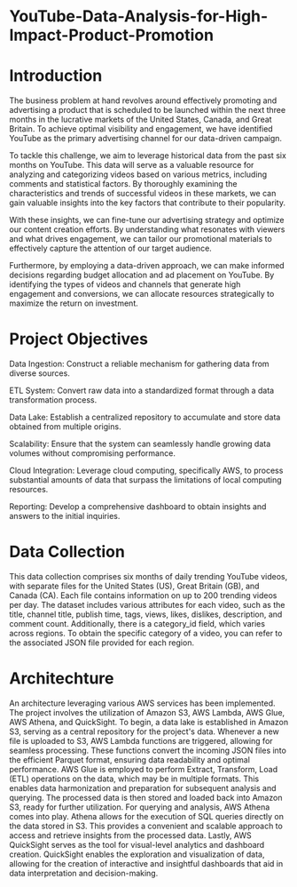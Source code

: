 # YouTube-Data-Analysis-for-High-Impact-Product-Promotion

# Introduction 

The business problem at hand revolves around effectively promoting and advertising a product that is scheduled to be launched within the next three months in the lucrative markets of the United States, Canada, and Great Britain. To achieve optimal visibility and engagement, we have identified YouTube as the primary advertising channel for our data-driven campaign. 

To tackle this challenge, we aim to leverage historical data from the past six months on YouTube. This data will serve as a valuable resource for analyzing and categorizing videos based on various metrics, including comments and statistical factors. By thoroughly examining the characteristics and trends of successful videos in these markets, we can gain valuable insights into the key factors that contribute to their popularity. 

With these insights, we can fine-tune our advertising strategy and optimize our content creation efforts. By understanding what resonates with viewers and what drives engagement, we can tailor our promotional materials to effectively capture the attention of our target audience. 

Furthermore, by employing a data-driven approach, we can make informed decisions regarding budget allocation and ad placement on YouTube. By identifying the types of videos and channels that generate high engagement and conversions, we can allocate resources strategically to maximize the return on investment. 

# Project Objectives

Data Ingestion: Construct a reliable mechanism for gathering data from diverse sources.

ETL System: Convert raw data into a standardized format through a data transformation process.

Data Lake: Establish a centralized repository to accumulate and store data obtained from multiple origins.

Scalability: Ensure that the system can seamlessly handle growing data volumes without compromising performance.

Cloud Integration: Leverage cloud computing, specifically AWS, to process substantial amounts of data that surpass the limitations of local computing resources.

Reporting: Develop a comprehensive dashboard to obtain insights and answers to the initial inquiries.

# Data Collection 

This data collection comprises six months of daily trending YouTube videos, with separate files for the United States (US), Great Britain (GB), and Canada (CA). Each file contains information on up to 200 trending videos per day. 
The dataset includes various attributes for each video, such as the title, channel title, publish time, tags, views, likes, dislikes, description, and comment count. Additionally, there is a category_id field, which varies across regions. To obtain the specific category of a video, you can refer to the associated JSON file provided for each region. 

# Architechture

An architecture leveraging various AWS services has been implemented. The project involves the utilization of Amazon S3, AWS Lambda, AWS Glue, AWS Athena, and QuickSight. 
To begin, a data lake is established in Amazon S3, serving as a central repository for the project's data. Whenever a new file is uploaded to S3, AWS Lambda functions are triggered, allowing for seamless processing. These functions convert the incoming JSON files into the efficient Parquet format, ensuring data readability and optimal performance. 
AWS Glue is employed to perform Extract, Transform, Load (ETL) operations on the data, which may be in multiple formats. This enables data harmonization and preparation for subsequent analysis and querying. The processed data is then stored and loaded back into Amazon S3, ready for further utilization. 
For querying and analysis, AWS Athena comes into play. Athena allows for the execution of SQL queries directly on the data stored in S3. This provides a convenient and scalable approach to access and retrieve insights from the processed data. 
Lastly, AWS QuickSight serves as the tool for visual-level analytics and dashboard creation. QuickSight enables the exploration and visualization of data, allowing for the creation of interactive and insightful dashboards that aid in data interpretation and decision-making. 
